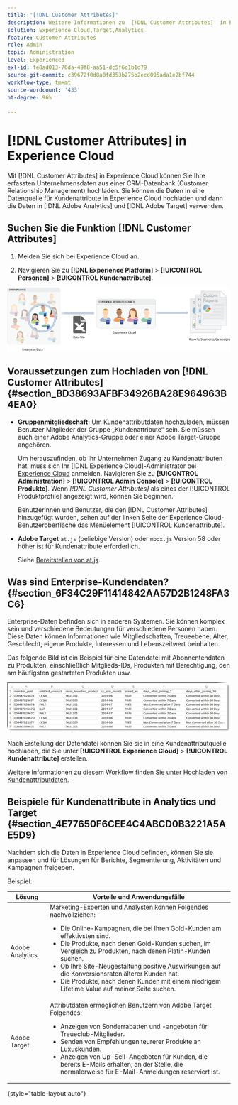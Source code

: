 ```yaml
---
title: '[!DNL Customer Attributes]'
description: Weitere Informationen zu  [!DNL Customer Attributes]  in Experience Cloud. Erfahren Sie, wie Sie Kundenattributdaten für die Verwendung in Adobe Analytics und Adobe Target hochladen.
solution: Experience Cloud,Target,Analytics
feature: Customer Attributes
role: Admin
topic: Administration
level: Experienced
exl-id: fe8ad013-76da-49f8-aa51-dc5f6c1b1d79
source-git-commit: c39672f0d8a0fd353b275b2ecd095ada1e2bf744
workflow-type: tm+mt
source-wordcount: '433'
ht-degree: 96%

---
```


# [!DNL Customer Attributes] in Experience Cloud

Mit [!DNL Customer Attributes] in Experience Cloud können Sie Ihre erfassten Unternehmensdaten aus einer CRM-Datenbank (Customer Relationship Management) hochladen. Sie können die Daten in eine Datenquelle für Kundenattribute in Experience Cloud hochladen und dann die Daten in [!DNL Adobe Analytics] und [!DNL Adobe Target] verwenden.

## Suchen Sie die Funktion [!DNL Customer Attributes]

1. Melden Sie sich bei Experience Cloud an.

1. Navigieren Sie zu **[!DNL Experience Platform]** > **[!UICONTROL Personen]** > **[!UICONTROL Kundenattribute]**.

![Übersicht über Kundenattribute](assets/custom_reports.png)

## Voraussetzungen zum Hochladen von [!DNL Customer Attributes] {#section_BD38693AFBF34926BA28E964963B4EA0}

* **Gruppenmitgliedschaft:** Um Kundenattributdaten hochzuladen, müssen Benutzer Mitglieder der Gruppe „Kundenattribute“ sein. Sie müssen auch einer Adobe Analytics-Gruppe oder einer Adobe Target-Gruppe angehören.

  Um herauszufinden, ob Ihr Unternehmen Zugang zu Kundenattributen hat, muss sich Ihr [!DNL Experience Cloud]-Administrator bei [Experience Cloud](https://experience.adobe.com) anmelden. Navigieren Sie zu **[!UICONTROL Administration]** > **[!UICONTROL Admin Console]** > **[!UICONTROL Produkte]**. Wenn *[!DNL Customer Attributes]* als eines der [!UICONTROL Produktprofile] angezeigt wird, können Sie beginnen.

  Benutzerinnen und Benutzer, die den [!DNL Customer Attributes] hinzugefügt wurden, sehen auf der linken Seite der Experience Cloud-Benutzeroberfläche das Menüelement [!UICONTROL Kundenattribute].

* **Adobe Target** `at.js` (beliebige Version) oder `mbox.js` Version 58 oder höher ist für Kundenattribute erforderlich.

  Siehe [Bereitstellen von at.js](https://experienceleague.adobe.com/docs/target-dev/developer/client-side/overview.html).

## Was sind Enterprise-Kundendaten? {#section_6F34C29F11414842AA57D2B1248FA3C6}

Enterprise-Daten befinden sich in anderen Systemen. Sie können komplex sein und verschiedene Bedeutungen für verschiedene Personen haben. Diese Daten können Informationen wie Mitgliedschaften, Treueebene, Alter, Geschlecht, eigene Produkte, Interessen und Lebenszeitwert beinhalten.

Das folgende Bild ist ein Beispiel für eine Datendatei mit Abonnentendaten zu Produkten, einschließlich Mitglieds-IDs, Produkten mit Berechtigung, den am häufigsten gestarteten Produkten usw.

![Was sind Unternehmens-Kundendaten?](assets/01_crs_usecase.png)

Nach Erstellung der Datendatei können Sie sie in eine Kundenattributquelle hochladen, die Sie unter **[!UICONTROL Experience Cloud]** > **[!UICONTROL Kundenattribute]** erstellen.

Weitere Informationen zu diesem Workflow finden Sie unter [Hochladen von Kundenattributdaten](t-crs-usecase.md).

## Beispiele für Kundenattribute in Analytics und Target {#section_4E77650F6CEE4C4ABCD0B3221A5AE5D9}

Nachdem sich die Daten in Experience Cloud befinden, können Sie sie anpassen und für Lösungen für Berichte, Segmentierung, Aktivitäten und Kampagnen freigeben.

Beispiel:

| Lösung | Vorteile und Anwendungsfälle |
|--- |--- |
| Adobe Analytics | Marketing-Experten und Analysten können Folgendes nachvollziehen:<ul><li>Die Online-Kampagnen, die bei Ihren Gold-Kunden am effektivsten sind.</li><li>Die Produkte, nach denen Gold-Kunden suchen, im Vergleich zu Produkten, nach denen Platin-Kunden suchen.</li><li>Ob Ihre Site-Neugestaltung positive Auswirkungen auf die Konversionsraten älterer Kunden hat.</li><li>Die Produkte, nach denen Kunden mit einem niedrigem Lifetime Value auf meiner Seite suchen.</li></ul> |
| Adobe Target | Attributdaten ermöglichen Benutzern von Adobe Target Folgendes:<ul><li>Anzeigen von Sonderrabatten und -angeboten für Treueclub-Mitglieder.</li><li>Senden von Empfehlungen teurerer Produkte an Luxuskunden.</li><li>Anzeigen von Up-Sell-Angeboten für Kunden, die bereits E-Mails erhalten, an der Stelle, die normalerweise für E-Mail-Anmeldungen reserviert ist.</li></ul> |

{style="table-layout:auto"}
